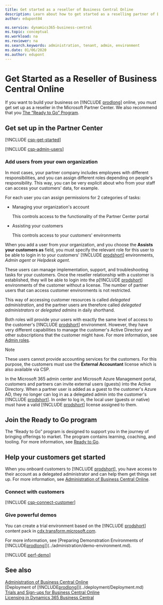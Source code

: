 ```yaml
---
title: Get started as a reseller of Business Central Online
description: Learn about how to get started as a reselling partner of Dynamics 365 Business Central.  
author: edupont04

ms.service: dynamics365-business-central
ms.topic: conceptual
ms.workload: na
ms.reviewer: na
ms.search.keywords: administration, tenant, admin, environment
ms.date: 01/06/2020
ms.author: edupont
---
```


# Get Started as a Reseller of Business Central Online

If you want to build your business on [!INCLUDE [prodlong](../developer/includes/prodlong.md)] online, you must get set up as a reseller in the Microsoft Partner Center. We also recommend that you [The “Ready to Go” Program](../developer/readiness/readiness-ready-to-go.md).  

## Get set up in the Partner Center

[!INCLUDE [csp-get-started](../developer/includes/csp-get-started.md)]

[!INCLUDE [csp-admin-users](../developer/includes/csp-admin-users.md)]

### Add users from your own organization

In most cases, your partner company includes employees with different responsibilities, and you can assign different roles depending on people's responsibility. This way, you can be very explicit about who from your staff can access your customers' data, for example.

For each user you can assign permissions for 2 categories of tasks: 

- Managing your organization's account

  This controls access to the functionality of the Partner Center portal
- Assisting your customers

  This controls access to your customers' environments

When you add a user from your organization, and you choose the **Assists your customers as** field, you must specify the relevant role for this user to be able to login in to your customers' [!INCLUDE [prodshort](../developer/includes/prodshort.md)] environments, *Admin agent* or *Helpdesk agent*.  

These users can manage implementation, support, and troubleshooting tasks for your customers. Once the reseller relationship with a customer is established, they will be able to login into the p[!INCLUDE [prodshort](../developer/includes/prodshort.md)] environments of the customer without a license. The number of partner users that can access customer environments is not restricted.  

This way of accessing customer resources is called *delegated administration*, and the partner users are therefore called *delegated administrators* or *delegated admins* in daily shorthand.  

Both roles will provide your users with exactly the same level of access to the customer's [!INCLUDE [prodshort](../developer/includes/prodshort.md)] environment. However, they have very different capabilities to manage the customer's Active Directory and other subscriptions that the customer might have. For more information, see [Admin roles](/office365/admin/add-users/about-admin-roles?view=o365-worldwide#roles-available-in-the-microsoft-365-admin-center).  

> [!NOTE]
> These users cannot provide accounting services for the customers. For this purpose, the customers must use the **External Accountant** license which is also available via CSP.  

In the Microsoft 365 admin center and Microsoft Azure Management portal, customers and partners can invite external users (guests) into the Active Directory. When a partner user is added as a guest to the customer's Azure AD, they no longer can log in as a delegated admin into the customer's [!INCLUDE [prodshort](../developer/includes/prodshort.md)]. In order to log in, the local user (guests or native) must have a valid [!INCLUDE [prodshort](../developer/includes/prodshort.md)] license assigned to them.  

## Join the Ready to Go program

The “Ready to Go” program is designed to support you in the journey of bringing offerings to market. The program contains learning, coaching, and tooling. For more information, see [Ready to Go](../developer/readiness/readiness-ready-to-go.md).  

## Help your customers get started

When you onboard customers to [!INCLUDE [prodshort](../developer/includes/prodshort.md)], you have access to their account as a delegated administrator and can help them get things set up. For more information, see [Administration of Business Central Online](tenant-administration.md).  

### Connect with customers

[!INCLUDE [csp-connect-customer](../developer/includes/csp-connect-customer.md)]

### Give powerful demos

You can create a trial environment based on the [!INCLUDE [prodshort](../developer/includes/prodshort.md)] content pack in [cdx.transform.microsoft.com](https://cdx.transform.microsoft.com/).  

For more information, see [Preparing Demonstration Environments of [!INCLUDE[prodlong](../developer/includes/prodlong.md)]](../administration/demo-environment.md).  

[!INCLUDE [perf-demo](../developer/includes/perf-demo.md)]

## See also

[Administration of Business Central Online](tenant-administration.md)  
[Deployment of [!INCLUDE[prodlong](../developer/includes/prodlong.md)]](../deployment/Deployment.md)  
[Trials and Sign-ups for Business Central Online](../deployment/customer-signup.md)  
[Licensing in Dynamics 365 Business Central](../deployment/licensing.md)  
